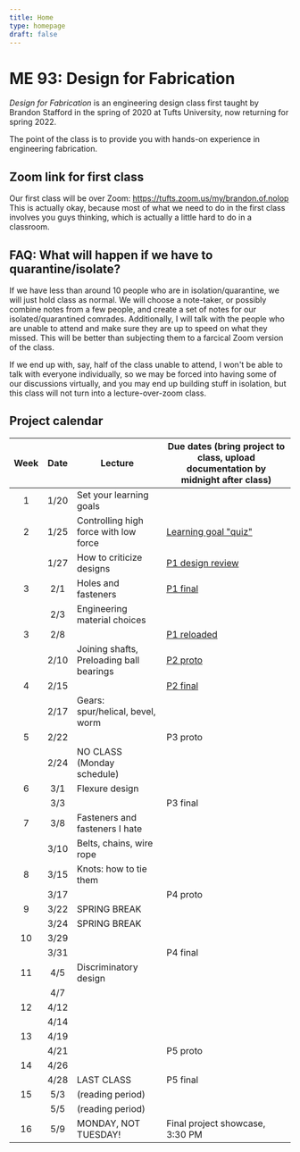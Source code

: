 ```yaml
---
title: Home
type: homepage
draft: false
---
```


# ME 93: Design for Fabrication

_Design for Fabrication_ is an engineering design class first taught by Brandon Stafford in the spring of 2020 at Tufts University, now returning for spring 2022.

The point of the class is to provide you with hands-on experience in engineering fabrication.

## Zoom link for first class

Our first class will be over Zoom: https://tufts.zoom.us/my/brandon.of.nolop This is actually okay, because most of what we need to do in the first class involves you guys thinking, which is actually a little hard to do in a classroom.

## FAQ: What will happen if we have to quarantine/isolate?

If we have less than around 10 people who are in isolation/quarantine, we will just hold class as normal. We will choose a note-taker, or possibly combine notes from a few people, and create a set of notes for our isolated/quarantined comrades. Additionally, I will talk with the people who are unable to attend and make sure they are up to speed on what they missed. This will be better than subjecting them to a farcical Zoom version of the class.

If we end up with, say, half of the class unable to attend, I won't be able to talk with everyone individually, so we may be forced into having some of our discussions virtually, and you may end up building stuff in isolation, but this class will not turn into a lecture-over-zoom class.

## Project calendar

| Week | Date  | Lecture                                    | Due dates (bring project to class, upload documentation by midnight after class)|
|:----:|:-----:|--------------------------------------------|---------------------------------------------------------------------------------|
|  1   | 1/20  | Set your learning goals                    |                                                                                 |
|  2   | 1/25  | Controlling high force with low force      | [Learning goal "quiz"](https://canvas.tufts.edu/courses/36163/quizzes/46945)    |
|      | 1/27  | How to criticize designs                   | [P1 design review](/logistics/projects)                                         |
|  3   | 2/1   | Holes and fasteners                        | [P1 final](/logistics/projects)                                                 |
|      | 2/3   | Engineering material choices               |                                                                                 |
|  3   | 2/8   |                                            | [P1 reloaded](/logistics/projects)                                              |
|      | 2/10  | Joining shafts, Preloading ball bearings   | [P2 proto](/logistics/projects/#p2-build-a-wind-powered-car)                    |
|  4   | 2/15  |                                            | [P2 final](/logistics/projects/#p2-build-a-wind-powered-car)                    |
|      | 2/17  | Gears: spur/helical, bevel, worm           |                                                                                 |
|  5   | 2/22  |                                            | P3 proto                                                                        |
|      | 2/24  | NO CLASS (Monday schedule)                 |                                                                                 |
|  6   | 3/1   | Flexure design                             |                                                                                 |
|      | 3/3   |                                            | P3 final                                                                        |
|  7   | 3/8   | Fasteners and fasteners I hate             |                                                                                 |
|      | 3/10  | Belts, chains, wire rope                   |                                                                                 |
|  8   | 3/15  | Knots: how to tie them                     |                                                                                 |
|      | 3/17  |                                            | P4 proto                                                                        |
|  9   | 3/22  | SPRING BREAK                               |                                                                                 |
|      | 3/24  | SPRING BREAK                               |                                                                                 |
|  10  | 3/29  |                                            |                                                                                 |
|      | 3/31  |                                            | P4 final                                                                        |
|  11  | 4/5   | Discriminatory design                      |                                                                                 |
|      | 4/7   |                                            |                                                                                 |
|  12  | 4/12  |                                            |                                                                                 |
|      | 4/14  |                                            |                                                                                 |
|  13  | 4/19  |                                            |                                                                                 |
|      | 4/21  |                                            | P5 proto                                                                        |
|  14  | 4/26  |                                            |                                                                                 |
|      | 4/28  | LAST CLASS                                 | P5 final                                                                        |
|  15  | 5/3   | (reading period)                           |                                                                                 |
|      | 5/5   | (reading period)                           |                                                                                 |
|  16  | 5/9   | MONDAY, NOT TUESDAY!                       | Final project showcase, 3:30 PM                                                 |

